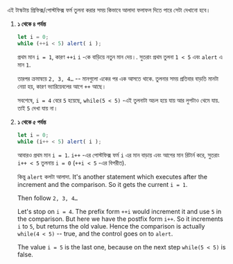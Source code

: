 এই টাস্কটায় প্রিফিক্স/পোস্টফিক্স ফর্ম তুলনা করার সময় কিভাবে আলাদা ফলাফল দিতে পারে সেটা দেখানো হবে।

1. **১ থেকে ৪ পর্যন্ত**

    ```js run
    let i = 0;
    while (++i < 5) alert( i );
    ```

    প্রথম মান `i = 1`, কারণ `++i`  `i` -কে বাড়িয়ে নতুন মান দেয়।. সুতরাং প্রথম তুলনা `1 < 5` এবং `alert` এ মান `1`.

    তারপর ক্রমান্বয়ে `2, 3, 4…` -- মানগুলো একের পর এক আসতে থাকে. তুলনার সময় প্রতিবার বাড়তি মানটা নেয়া হয়, কারণ ভ্যারিয়েবলের আগে `++` আছে।

    সবশেষে, `i = 4` বেরে `5` হয়েছে, `while(5 < 5)` -এই তুলনাটা অচল হয়ে যায় আর লুপটাও থেমে যায়. তাই `5` দেখা যায় না।
2. **১ থেকে ৫ পর্যন্ত**

    ```js run
    let i = 0;
    while (i++ < 5) alert( i );
    ```

    আবারও প্রথম মান `i = 1`. `i++` -এর পোস্টফিক্স ফর্ম `i` এর মান বাড়ায় এবং আগের মান রিটার্ন করে, সুতরাং `i++ < 5` তুলনায়  `i = 0` (`++i < 5` -এর বিপরীত).

    কিন্তু `alert` কলটা আলাদা. It's another statement which executes after the increment and the comparison. So it gets the current `i = 1`.

    Then follow `2, 3, 4…`

    Let's stop on `i = 4`. The prefix form `++i` would increment it and use `5` in the comparison. But here we have the postfix form `i++`. So it increments `i` to `5`, but returns the old value. Hence the comparison is actually `while(4 < 5)` -- true, and the control goes on to `alert`.

    The value `i = 5` is the last one, because on the next step `while(5 < 5)` is false.
